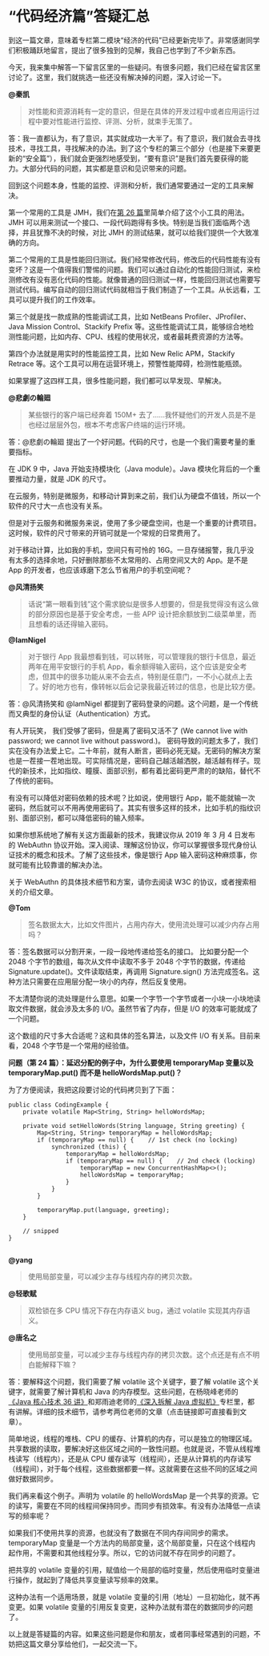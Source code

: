 



# “代码经济篇”答疑汇总

到这一篇文章，意味着专栏第二模块“经济的代码”已经更新完毕了。非常感谢同学们积极踊跃地留言，提出了很多独到的见解，我自己也学到了不少新东西。

今天，我来集中解答一下留言区里的一些疑问。有很多问题，我们已经在留言区里讨论了。这里，我们就挑选一些还没有解决掉的问题，深入讨论一下。



**@秦凯**

> 对性能和资源消耗有一定的意识，但是在具体的开发过程中或者应用运行过程中要对性能进行监控、评测、分析，就束手无策了。

答：我一直都认为，有了意识，其实就成功一大半了。有了意识，我们就会去寻找技术，寻找工具，寻找解决的办法。到了这个专栏的第三个部分（也是接下来要更新的“安全篇”），我们就会更强烈地感受到，“要有意识”是我们首先要获得的能力。大部分代码的问题，其实都是意识和见识带来的问题。

回到这个问题本身，性能的监控、评测和分析，我们通常要通过一定的工具来解决。

第一个常用的工具是 JMH，我们在[第 26 篇](https://time.geekbang.org/column/article/84096)里简单介绍了这个小工具的用法。JMH 可以用来测试一个接口、一段代码跑得有多快。特别是当我们面临两个选择，并且犹豫不决的时候，对比 JMH 的测试结果，就可以给我们提供一个大致准确的方向。

第二个常用的工具是性能回归测试。我们经常修改代码，修改后的代码性能有没有变坏？这是一个值得我们警惕的问题。我们可以通过自动化的性能回归测试，来检测修改有没有恶化代码的性能。就像普通的回归测试一样，性能回归测试也需要写测试代码。编写自动的回归测试代码就相当于我们制造了一个工具。从长远看，工具可以提升我们的工作效率。

第三个就是找一款成熟的性能调试工具，比如 NetBeans Profiler、JProfiler、Java Mission Control、Stackify Prefix 等。这些性能调试工具，能够综合地检测性能问题，比如内存、CPU、线程的使用状况，或者最耗费资源的方法等。

第四个办法就是用实时的性能监控工具，比如 New Relic APM，Stackify Retrace 等。这个工具可以用在运营环境上，预警性能障碍，检测性能瓶颈。

如果掌握了这四样工具，很多性能问题，我们都可以早发现、早解决。





**@悲劇の輪廻**

> 某些银行的客户端已经奔着 150M+ 去了……我怀疑他们的开发人员是不是也经过层层外包，根本不考虑客户终端的运行环境。

答：@悲劇の輪廻 提出了一个好问题。代码的尺寸，也是一个我们需要考量的重要指标。

在 JDK 9 中，Java 开始支持模块化（Java module）。Java 模块化背后的一个重要推动力量，就是 JDK 的尺寸。

在云服务，特别是微服务，和移动计算到来之前，我们认为硬盘不值钱，所以一个软件的尺寸大一点也没有关系。

但是对于云服务和微服务来说，使用了多少硬盘空间，也是一个重要的计费项目。这时候，软件的尺寸带来的开销可就是一个常规的日常费用了。

对于移动计算，比如我的手机，空间只有可怜的 16G。一旦存储报警，我几乎没有太多的选择余地，只好删除那些不太常用的、占用空间又大的 App。是不是 App 的开发者，也应该琢磨下怎么节省用户的手机空间呢？



**@风清扬笑**

> 话说“第一眼看到钱”这个需求貌似是很多人想要的，但是我觉得没有这么做的部分原因也是基于安全考虑，一些 APP 设计把余额放到二级菜单里，而且想看的话还得输入密码。

**@IamNigel**

> 对于银行 App 我最想看到钱，可以转账，可以管理我的银行卡信息，最近两年在用平安银行的手机 App，看余额得输入密码，这个应该是安全考虑，但其中的很多功能从来不会去点，特别是任意门，一不小心就点上去了。好的地方也有，像转帐以后会记录我最近转过的信息，也是比较方便。

答：@风清扬笑和 @IamNigel 都提到了密码登录的问题。这个问题，是一个传统而又典型的身份认证（Authentication）方式。

有人开玩笑， 我们受够了密码，但是离了密码又活不了 (We cannot live with password; we cannot live without password.)。 密码导致的问题太多了，我们实在没有办法爱上它。二十年前，就有人断言，密码必死无疑。无密码的解决方案也是一茬接一茬地出现。可实际情况是，密码自己越活越洒脱，越活越有样子。现代的新技术，比如指纹、瞳膜、面部识别，都有着比密码更严肃的的缺陷，替代不了传统的密码。

有没有可以降低对密码依赖的技术呢？比如说，使用银行 App，能不能就输一次密码，然后就可以不用再使用密码了。其实有很多这样的技术，比如手机的指纹识别、面部识别，都可以降低密码的输入频率。

如果你想系统地了解有关这方面最新的技术，我建议你从 2019 年 3 月 4 日发布的 WebAuthn 协议开始。深入阅读、理解这份协议，你可以掌握很多现代身份认证技术的概念和技术。了解了这些技术，像是银行 App 输入密码这种麻烦事，你就可能有比较靠谱的解决办法。

关于 WebAuthn 的具体技术细节和方案，请你去阅读 W3C 的协议，或者搜索相关的介绍文章。





**@Tom**

> 签名数据太大，比如文件图片，占用内存大，使用流处理可以减少内存占用吗？

答：签名数据可以分割开来，一段一段地传递给签名的接口。 比如要分配一个 2048 个字节的数组，每次从文件中读取不多于 2048 个字节的数据，传递给 Signature.update()。文件读取结束，再调用 Signature.sign() 方法完成签名。这种方法只需要在应用层分配一块小的内存，然后反复使用。

不太清楚你说的流处理是什么意思。如果一个字节一个字节或者一小块一小块地读取文件数据，就会涉及太多的 I/O。虽然节省了内存，但是 I/O 的效率可能就成了一个问题。

这个数组的尺寸多大合适呢？这和具体的签名算法，以及文件 I/O 有关系。目前来看，2048 个字节是一个常用的经验值。

**问题（第 24 篇）：延迟分配的例子中，为什么要使用 temporaryMap 变量以及 temporaryMap.put() 而不是 helloWordsMap.put()？**

为了方便阅读，我把这段要讨论的代码拷贝到了下面：

```
public class CodingExample {
    private volatile Map<String, String> helloWordsMap;
 
    private void setHelloWords(String language, String greeting) {
        Map<String, String> temporaryMap = helloWordsMap;
        if (temporaryMap == null) {    // 1st check (no locking)
            synchronized (this) {
                temporaryMap = helloWordsMap;
                if (temporaryMap == null) {    // 2nd check (locking)
                    temporaryMap = new ConcurrentHashMap<>();
                    helloWordsMap = temporaryMap;
                }
            }
        }
        
        temporaryMap.put(language, greeting);
    }
 
    // snipped
}
 
```





**@yang**

> 使用局部变量，可以减少主存与线程内存的拷贝次数。

**@轻歌赋**

> 双检锁在多 CPU 情况下存在内存语义 bug，通过 volatile 实现其内存语义。

**@唐名之**

> 使用局部变量，可以减少主存与线程内存的拷贝次数。这个点还是有点不明白能解释下嘛？

答：要解释这个问题，我们需要了解 volatile 这个关键字，要了解 volatile 这个关键字，就需要了解计算机和 Java 的内存模型。这些问题，在杨晓峰老师的[《Java 核心技术 36 讲》](https://time.geekbang.org/column/article/10772)和郑雨迪老师的[《深入拆解 Java 虚拟机》](https://time.geekbang.org/column/article/13484)专栏里，都有讲解。详细的技术细节，请参考两位老师的文章（点击链接即可直接看到文章）。

简单地说，线程的堆栈、CPU 的缓存、计算机的内存，可以是独立的物理区域。共享数据的读取，要解决好这些区域之间的一致性问题。也就是说，不管从线程堆栈读写（线程内），还是从 CPU 缓存读写（线程间），还是从计算机的内存读写（线程间），对于每个线程，这些数据都要一样。这就需要在这些不同的区域之间做好数据同步。

我们再来看这个例子。声明为 volatile 的 helloWordsMap 是一个共享的资源。它的读写，需要在不同的线程间保持同步。而同步有损效率。有没有办法降低一点读写的频率呢？

如果我们不使用共享的资源，也就没有了数据在不同内存间同步的需求。temporaryMap 变量是一个方法内的局部变量，这个局部变量，只在这个线程内起作用，不需要和其他线程分享。所以，它的访问就不存在同步的问题了。

把共享的 volatile 变量的引用，赋值给一个局部的临时变量，然后使用临时变量进行操作，就起到了降低共享变量读写频率的效果。

这种办法有一个适用场景，就是 volatile 变量的引用（地址）一旦初始化，就不再变更。如果 volatile 变量的引用反复变更，这种办法就有潜在的数据同步的问题了。

以上就是答疑篇的内容。如果这些问题是你和朋友，或者同事经常遇到的问题，不妨把这篇文章分享给他们，一起交流一下。








































































































































































































































